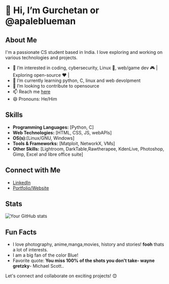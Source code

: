 #  👋 Hi, I’m Gurchetan or @apaleblueman 

## About Me

I'm a passionate CS student based in India. I love exploring and working on various technologies and projects.

- 👀 I’m interested in coding, cybersecurity, Linux 🐧, web/game dev 🎮 | Exploring open-source ❤️ |
- 🌱 I’m currently learning python, C, linux and web devolpment
- 💞️ I’m looking to contribute to opensource
- 📫 Reach me [here](https://www.linkedin.com/in/gurchetan-singh-9457322a8/)
- 😄 Pronouns: He/Him
## Skills

- **Programming Languages:** [Python, C]
- **Web Technologies:** [HTML, CSS, JS, webAPIs]
- **OS(s):**[Linux/GNU, Windows]
- **Tools & Frameworks:** [Matploit, NetworkX, VMs]
- **Other Skills:** [Lightroom, DarkTable,Rawtherapee, KdenLive, Photoshop, Gimp, Excel and libre office suite]

## Connect with Me

- [LinkedIn](https://www.linkedin.com/in/gurchetan-singh-9457322a8)
- [Portfolio/Website](https://apaleblueman.github.io/)

## Stats

![Your GitHub stats](https://github-readme-stats.vercel.app/api?username=apaleblueman&show_icons=true&theme=dark)

## Fun Facts

- I love photography, anime,manga,movies, history and stories! **fooh** thats a lot of interests.
- I am a big fan of the color Blue! 
- Favorite quote: **You miss 100% of the shots you don't take- wayne gretzky**- Michael Scott..

Let's connect and collaborate on exciting projects! 😊


